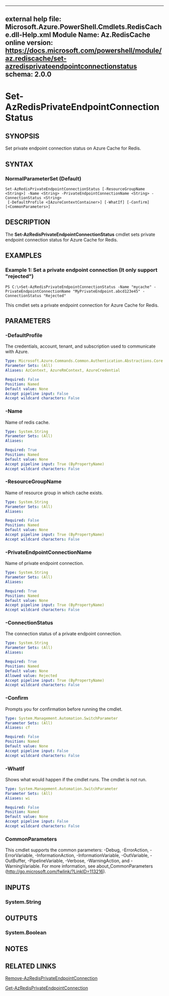 ﻿
---
external help file: Microsoft.Azure.PowerShell.Cmdlets.RedisCache.dll-Help.xml
Module Name: Az.RedisCache
online version: https://docs.microsoft.com/powershell/module/az.rediscache/set-azredisprivateendpointconnectionstatus
schema: 2.0.0
---

# Set-AzRedisPrivateEndpointConnectionStatus

## SYNOPSIS
Set private endpoint connection status on Azure Cache for Redis.

## SYNTAX

### NormalParameterSet (Default)
```
Set-AzRedisPrivateEndpointConnectionStatus [-ResourceGroupName <String>] -Name <String> -PrivateEndpointConnectionName <String> -ConnectionStatus <String>
 [-DefaultProfile <IAzureContextContainer>] [-WhatIf] [-Confirm] [<CommonParameters>]
```

## DESCRIPTION
The **Set-AzRedisPrivateEndpointConnectionStatus** cmdlet sets private endpoint connection status for Azure Cache for Redis.

## EXAMPLES

### Example 1: Set a private endpoint connection (It only support "rejected")
```
PS C:\>Set-AzRedisPrivateEndpointConnectionStatus -Name "mycache" -PrivateEndpointConnectionName "MyPrivateEndpoint.abcd123e45" -ConnectionStatus "Rejected"
```

This cmdlet sets a private endpoint connection for Azure Cache for Redis.

## PARAMETERS

### -DefaultProfile
The credentials, account, tenant, and subscription used to communicate with Azure.

```yaml
Type: Microsoft.Azure.Commands.Common.Authentication.Abstractions.Core.IAzureContextContainer
Parameter Sets: (All)
Aliases: AzContext, AzureRmContext, AzureCredential

Required: False
Position: Named
Default value: None
Accept pipeline input: False
Accept wildcard characters: False
```

### -Name
Name of redis cache.

```yaml
Type: System.String
Parameter Sets: (All)
Aliases:

Required: True
Position: Named
Default value: None
Accept pipeline input: True (ByPropertyName)
Accept wildcard characters: False
```

### -ResourceGroupName
Name of resource group in which cache exists.

```yaml
Type: System.String
Parameter Sets: (All)
Aliases:

Required: False
Position: Named
Default value: None
Accept pipeline input: True (ByPropertyName)
Accept wildcard characters: False
```

### -PrivateEndpointConnectionName
Name of private endpoint connection.

```yaml
Type: System.String
Parameter Sets: (All)
Aliases:

Required: True
Position: Named
Default value: None
Accept pipeline input: True (ByPropertyName)
Accept wildcard characters: False
```

### -ConnectionStatus
The connection status of a private endpoint connection.

```yaml
Type: System.String
Parameter Sets: (All)
Aliases:

Required: True
Position: Named
Default value: None
Allowed value: Rejected
Accept pipeline input: True (ByPropertyName)
Accept wildcard characters: False
```

### -Confirm
Prompts you for confirmation before running the cmdlet.

```yaml
Type: System.Management.Automation.SwitchParameter
Parameter Sets: (All)
Aliases: cf

Required: False
Position: Named
Default value: None
Accept pipeline input: False
Accept wildcard characters: False
```

### -WhatIf
Shows what would happen if the cmdlet runs. The cmdlet is not run.

```yaml
Type: System.Management.Automation.SwitchParameter
Parameter Sets: (All)
Aliases: wi

Required: False
Position: Named
Default value: None
Accept pipeline input: False
Accept wildcard characters: False
```


### CommonParameters
This cmdlet supports the common parameters: -Debug, -ErrorAction, -ErrorVariable, -InformationAction, -InformationVariable, -OutVariable, -OutBuffer, -PipelineVariable, -Verbose, -WarningAction, and -WarningVariable. For more information, see about_CommonParameters (http://go.microsoft.com/fwlink/?LinkID=113216).

## INPUTS

### System.String

## OUTPUTS

### System.Boolean

## NOTES

## RELATED LINKS

[Remove-AzRedisPrivateEndpointConnection](./Remove-AzRedisPrivateEndpointConnection.md)

[Get-AzRedisPrivateEndpointConnection](./Get-AzRedisPrivateEndpointConnection.md)
